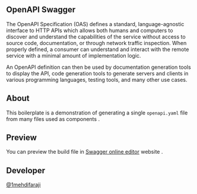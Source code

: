 ## OpenAPI Swagger

The OpenAPI Specification (OAS) defines a standard, language-agnostic interface to HTTP APIs which allows both humans and computers to discover and understand the capabilities of the service without access to source code, documentation, or through network traffic inspection. When properly defined, a consumer can understand and interact with the remote service with a minimal amount of implementation logic.

An OpenAPI definition can then be used by documentation generation tools to display the API, code generation tools to generate servers and clients in various programming languages, testing tools, and many other use cases.

## About

This boilerplate is a demonstration of generating a single `openapi.yaml` file from many files used as components .

## Preview

You can preview the build file in [Swagger online editor](https://editor.swagger.io/) website .

## Developer

[@1mehdifaraji](https://github.com/1mehdifaraji)
